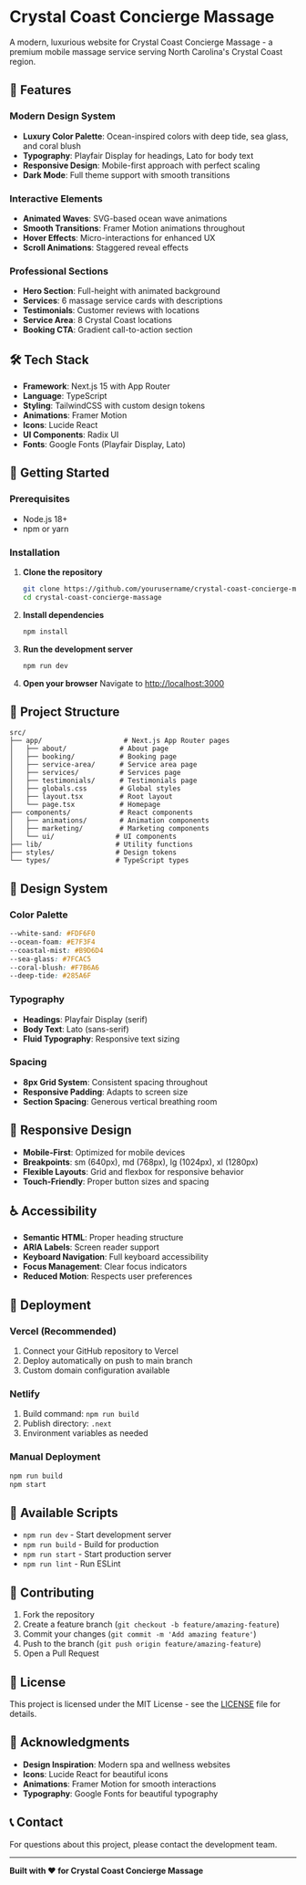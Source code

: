 # Crystal Coast Concierge Massage

A modern, luxurious website for Crystal Coast Concierge Massage - a premium mobile massage service serving North Carolina's Crystal Coast region.

## 🌊 Features

### **Modern Design System**
- **Luxury Color Palette**: Ocean-inspired colors with deep tide, sea glass, and coral blush
- **Typography**: Playfair Display for headings, Lato for body text
- **Responsive Design**: Mobile-first approach with perfect scaling
- **Dark Mode**: Full theme support with smooth transitions

### **Interactive Elements**
- **Animated Waves**: SVG-based ocean wave animations
- **Smooth Transitions**: Framer Motion animations throughout
- **Hover Effects**: Micro-interactions for enhanced UX
- **Scroll Animations**: Staggered reveal effects

### **Professional Sections**
- **Hero Section**: Full-height with animated background
- **Services**: 6 massage service cards with descriptions
- **Testimonials**: Customer reviews with locations
- **Service Area**: 8 Crystal Coast locations
- **Booking CTA**: Gradient call-to-action section

## 🛠️ Tech Stack

- **Framework**: Next.js 15 with App Router
- **Language**: TypeScript
- **Styling**: TailwindCSS with custom design tokens
- **Animations**: Framer Motion
- **Icons**: Lucide React
- **UI Components**: Radix UI
- **Fonts**: Google Fonts (Playfair Display, Lato)

## 🚀 Getting Started

### Prerequisites
- Node.js 18+ 
- npm or yarn

### Installation

1. **Clone the repository**
   ```bash
   git clone https://github.com/yourusername/crystal-coast-concierge-massage.git
   cd crystal-coast-concierge-massage
   ```

2. **Install dependencies**
   ```bash
   npm install
   ```

3. **Run the development server**
   ```bash
   npm run dev
   ```

4. **Open your browser**
   Navigate to [http://localhost:3000](http://localhost:3000)

## 📁 Project Structure

```
src/
├── app/                    # Next.js App Router pages
│   ├── about/             # About page
│   ├── booking/           # Booking page
│   ├── service-area/      # Service area page
│   ├── services/          # Services page
│   ├── testimonials/      # Testimonials page
│   ├── globals.css        # Global styles
│   ├── layout.tsx         # Root layout
│   └── page.tsx           # Homepage
├── components/            # React components
│   ├── animations/        # Animation components
│   ├── marketing/         # Marketing components
│   └── ui/               # UI components
├── lib/                  # Utility functions
├── styles/               # Design tokens
└── types/                # TypeScript types
```

## 🎨 Design System

### **Color Palette**
```css
--white-sand: #FDF6F0
--ocean-foam: #E7F3F4
--coastal-mist: #B9D6D4
--sea-glass: #7FCAC5
--coral-blush: #F7B6A6
--deep-tide: #285A6F
```

### **Typography**
- **Headings**: Playfair Display (serif)
- **Body Text**: Lato (sans-serif)
- **Fluid Typography**: Responsive text sizing

### **Spacing**
- **8px Grid System**: Consistent spacing throughout
- **Responsive Padding**: Adapts to screen size
- **Section Spacing**: Generous vertical breathing room

## 📱 Responsive Design

- **Mobile-First**: Optimized for mobile devices
- **Breakpoints**: sm (640px), md (768px), lg (1024px), xl (1280px)
- **Flexible Layouts**: Grid and flexbox for responsive behavior
- **Touch-Friendly**: Proper button sizes and spacing

## ♿ Accessibility

- **Semantic HTML**: Proper heading structure
- **ARIA Labels**: Screen reader support
- **Keyboard Navigation**: Full keyboard accessibility
- **Focus Management**: Clear focus indicators
- **Reduced Motion**: Respects user preferences

## 🚀 Deployment

### **Vercel (Recommended)**
1. Connect your GitHub repository to Vercel
2. Deploy automatically on push to main branch
3. Custom domain configuration available

### **Netlify**
1. Build command: `npm run build`
2. Publish directory: `.next`
3. Environment variables as needed

### **Manual Deployment**
```bash
npm run build
npm start
```

## 📝 Available Scripts

- `npm run dev` - Start development server
- `npm run build` - Build for production
- `npm run start` - Start production server
- `npm run lint` - Run ESLint

## 🤝 Contributing

1. Fork the repository
2. Create a feature branch (`git checkout -b feature/amazing-feature`)
3. Commit your changes (`git commit -m 'Add amazing feature'`)
4. Push to the branch (`git push origin feature/amazing-feature`)
5. Open a Pull Request

## 📄 License

This project is licensed under the MIT License - see the [LICENSE](LICENSE) file for details.

## 🙏 Acknowledgments

- **Design Inspiration**: Modern spa and wellness websites
- **Icons**: Lucide React for beautiful icons
- **Animations**: Framer Motion for smooth interactions
- **Typography**: Google Fonts for beautiful typography

## 📞 Contact

For questions about this project, please contact the development team.

---

**Built with ❤️ for Crystal Coast Concierge Massage** 